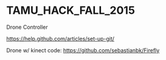 # TAMU_HACK_FALL_2015
Drone Controller


https://help.github.com/articles/set-up-git/

Drone w/ kinect code:
https://github.com/sebastianbk/Firefly
